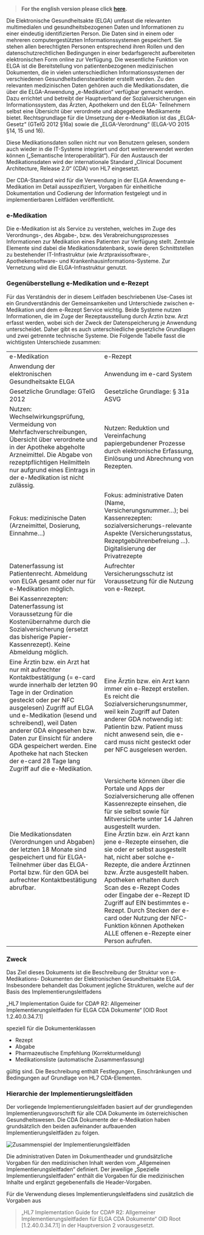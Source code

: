 > **For the english version please click [here](intro_en.html).**

Die Elektronische Gesundheitsakte (ELGA) umfasst die relevanten multimedialen und gesundheitsbezogenen Daten und Informationen zu einer eindeutig identifizierten Person. Die Daten sind in einem oder mehreren computergestützten Informationssystemen gespeichert. Sie stehen allen berechtigten Personen entsprechend ihren Rollen und den datenschutzrechtlichen Bedingungen in einer bedarfsgerecht aufbereiteten elektronischen Form online zur Verfügung.
Die wesentliche Funktion von ELGA ist die Bereitstellung von patientenbezogenen medizinischen Dokumenten, die in vielen unterschiedlichen Informationssystemen der verschiedenen Gesundheitsdiensteanbieter erstellt werden. Zu den relevanten medizinischen Daten gehören auch die Medikationsdaten, die über die ELGA-Anwendung
„e-Medikation“ verfügbar gemacht werden. Dazu errichtet und betreibt der Hauptverband der Sozialversicherungen ein Informationssystem, das Ärzten, Apothekern und den ELGA- Teilnehmern selbst eine Übersicht über verordnete und abgegebene Medikamente bietet. Rechtsgrundlage für die Umsetzung der e-Medikation ist das „ELGA-Gesetz“ (GTelG 2012
§16a) sowie die „ELGA-Verordnung“ (ELGA-VO 2015 §14, 15 und 16).

Diese Medikationsdaten sollen nicht nur von Benutzern gelesen, sondern auch wieder in die IT-Systeme integriert und dort weiterverwendet werden können („Semantische Interoperabilität“). Für den Austausch der Medikationsdaten wird der internationale Standard
„Clinical Document Architecture, Release 2.0“ (CDA) von HL7 eingesetzt.

Der CDA-Standard wird für die Verwendung in der ELGA Anwendung e-Medikation im Detail ausspezifiziert, Vorgaben für einheitliche Dokumentation und Codierung der Information festgelegt und in implementierbaren Leitfäden veröffentlicht.

### e-Medikation

Die e-Medikation ist als Service zu verstehen, welches im Zuge des Verordnungs-, des Abgabe-, bzw. des Verabreichungsprozesses Informationen zur Medikation eines Patienten zur Verfügung stellt. Zentrale Elemente sind dabei die Medikationsdatenbank, sowie deren Schnittstellen zu bestehender IT-Infrastruktur (wie Arztpraxissoftware-, Apothekensoftware- und Krankenhausinformations-Systeme.
Zur Vernetzung wird die ELGA-Infrastruktur genutzt.

### Gegenüberstellung e-Medikation und e-Rezept
Für das Verständnis der in diesem Leitfaden beschriebenen Use-Cases ist ein Grundverständnis der Gemeinsamkeiten und Unterschiede zwischen e-Medikation und dem e-Rezept Service wichtig. Beide Systeme nutzen Informationen, die im Zuge der Rezeptausstellung durch Ärztin bzw. Arzt erfasst werden, wobei sich der Zweck der Datenspeicherung je Anwendung unterscheidet. Daher gibt es auch unterschiedliche gesetzliche Grundlagen und zwei getrennte technische Systeme. Die Folgende Tabelle fasst die wichtigsten Unterschiede zusammen:

<table>
    <tr>
        <td>e-Medikation</td>
        <td>e-Rezept</td>
    </tr>
    <tr>
        <td>Anwendung der elektronischen Gesundheitsakte ELGA</td>
        <td>Anwendung im e-card System</td>
    </tr>
    <tr>
        <td>Gesetzliche Grundlage: GTelG 2012</td>
        <td>Gesetzliche Grundlage: § 31a ASVG</td>
    </tr>
    <tr>
        <td>Nutzen: Wechselwirkungsprüfung, Vermeidung von Mehrfachverschreibungen, Übersicht über verordnete und in der Apotheke abgeholte Arzneimittel. Die Abgabe von rezeptpflichtigen Heilmitteln nur aufgrund eines Eintrags in der e-Medikation ist nicht zulässig. </td>
        <td>Nutzen: Reduktion und Vereinfachung papiergebundener Prozesse durch elektronische Erfassung, Einlösung und Abrechnung von Rezepten.</td>
    </tr>
    <tr>
        <td>Fokus: medizinische Daten (Arzneimittel, Dosierung, Einnahme…)</td>
        <td>Fokus: administrative Daten (Name, Versicherungsnummer…); bei Kassenrezepten: sozialversicherungs-relevante Aspekte (Versicherungsstatus, Rezeptgebührenbefreiung ...). Digitalisierung der Privatrezepte</td>
    </tr>
    <tr>
        <td>Datenerfassung ist Patientenrecht. Abmeldung von ELGA gesamt oder nur für e-Medikation möglich.</td>
        <td>Aufrechter Versicherungsschutz ist Voraussetzung für die Nutzung von e-Rezept.</td>
    </tr>
    <tr>
        <td>Bei Kassenrezepten: Datenerfassung ist Voraussetzung für die Kostenübernahme durch die Sozialversicherung (ersetzt das bisherige Papier-Kassenrezept). Keine Abmeldung möglich.</td>
    </tr>
    <tr>
        <td>Eine Ärztin bzw. ein Arzt hat nur mit aufrechter Kontaktbestätigung (= e-card wurde innerhalb der letzten 90 Tage in der Ordination gesteckt oder per NFC ausgelesen) Zugriff auf ELGA und e-Medikation (lesend und schreibend), weil Daten anderer GDA eingesehen bzw. Daten zur Einsicht für andere GDA gespeichert werden. Eine Apotheke hat nach Stecken der e-card 28 Tage lang Zugriff auf die e-Medikation.</td>
        <td>Eine Ärztin bzw. ein Arzt kann immer ein e-Rezept erstellen. Es reicht die Sozialversicherungsnummer, weil kein Zugriff auf Daten anderer GDA notwendig ist: Patientin bzw. Patient muss nicht anwesend sein, die e-card muss nicht gesteckt oder per NFC ausgelesen werden.</td>
    </tr>
    <tr>
        <td></td>
    </tr>
    <tr>
        <td>Die Medikationsdaten (Verordnungen und Abgaben) der letzten 18 Monate sind gespeichert und für ELGA-Teilnehmer über das ELGA-Portal bzw. für den GDA bei aufrechter Kontaktbestätigung abrufbar. </td>
        <td>Versicherte können  über die Portale und Apps der Sozialversicherung alle offenen Kassenrezepte einsehen, die für sie selbst sowie für Mitversicherte unter 14 Jahren ausgestellt wurden.<br/>Eine Ärztin bzw. ein Arzt kann jene e-Rezepte einsehen, die sie oder er selbst ausgestellt hat, nicht aber solche e-Rezepte, die andere Ärztinnen bzw. Ärzte ausgestellt haben.<br/>Apotheken erhalten durch Scan des e-Rezept Codes oder Eingabe der e-Rezept ID Zugriff auf EIN bestimmtes e-Rezept. Durch Stecken der e-card oder Nutzung der NFC-Funktion können Apotheken ALLE offenen e-Rezepte einer Person aufrufen.</td>
    </tr>
</table>

### Zweck
Das Ziel dieses Dokuments ist die Beschreibung der Struktur von e-Medikations- Dokumenten der Elektronischen Gesundheitsakte ELGA. Insbesondere behandelt das Dokument jegliche Strukturen, welche auf der Basis des Implementierungsleitfadens

„HL7 Implementation Guide for CDA® R2: Allgemeiner Implementierungsleitfaden für ELGA CDA Dokumente“ [OID Root 1.2.40.0.34.7.1]

speziell für die Dokumentenklassen

* Rezept
* Abgabe 
* Pharmazeutische Empfehlung (Korrekturmeldung)
* Medikationsliste (automatische Zusammenfassung)

gültig sind. Die Beschreibung enthält Festlegungen, Einschränkungen und Bedingungen auf	Grundlage von HL7 CDA-Elementen.

### Hierarchie der Implementierungsleitfäden

Der vorliegende Implementierungsleitfaden basiert auf der grundlegenden Implementierungsvorschrift für alle CDA Dokumente im österreichischen Gesundheitswesen.
Die CDA Dokumente der e-Medikation haben grundsätzlich den beiden aufeinander aufbauenden Implementierungsleitfäden zu folgen.

![Zusammenspiel der Implementierungsleitfäden](/input/images/Zusammenspiel_der_Implementierungsleitfäden.jpg)

Die administrativen Daten im Dokumentheader und grundsätzliche Vorgaben für den medizinischen Inhalt werden vom „Allgemeinen Implementierungsleitfaden“ definiert. Der jeweilige „Spezielle Implementierungsleitfaden“ enthält die Vorgaben für die medizinischen Inhalte und ergänzt gegebenenfalls die Header-Vorgaben.

Für die Verwendung dieses Implementierungsleitfadens sind zusätzlich die Vorgaben aus

>„HL7 Implementation Guide for CDA® R2: Allgemeiner Implementierungsleitfaden für ELGA CDA Dokumente“ OID Root [1.2.40.0.34.7.1] in der Hauptversion 2 vorausgesetzt.
